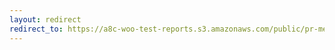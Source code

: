 ```yaml
---
layout: redirect
redirect_to: https://a8c-woo-test-reports.s3.amazonaws.com/public/pr-merge/39241/api/index.html
---
```

